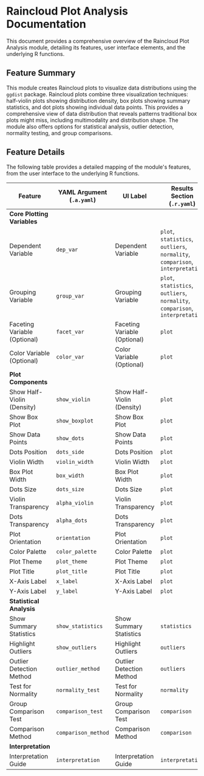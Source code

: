 # Raincloud Plot Analysis Documentation

This document provides a comprehensive overview of the Raincloud Plot Analysis module, detailing its features, user interface elements, and the underlying R functions.

## Feature Summary

This module creates Raincloud plots to visualize data distributions using the `ggdist` package. Raincloud plots combine three visualization techniques: half-violin plots showing distribution density, box plots showing summary statistics, and dot plots showing individual data points. This provides a comprehensive view of data distribution that reveals patterns traditional box plots might miss, including multimodality and distribution shape. The module also offers options for statistical analysis, outlier detection, normality testing, and group comparisons.

## Feature Details

The following table provides a detailed mapping of the module's features, from the user interface to the underlying R functions.

| Feature                          | YAML Argument (`.a.yaml`)      | UI Label                               | Results Section (`.r.yaml`)         | R Function (`.b.R`)                  |
| -------------------------------- | ------------------------------ | -------------------------------------- | ----------------------------------- | ------------------------------------ |
| **Core Plotting Variables**      |                                |                                        |                                     |                                      |
| Dependent Variable               | `dep_var`                      | Dependent Variable                     | `plot`, `statistics`, `outliers`, `normality`, `comparison`, `interpretation` | `.run`, `.plot`, `.generate_statistics`, `.generate_outlier_analysis`, `.generate_normality_tests`, `.generate_group_comparisons`, `.generate_interpretation_guide` |
| Grouping Variable                | `group_var`                    | Grouping Variable                      | `plot`, `statistics`, `outliers`, `normality`, `comparison`, `interpretation` | `.run`, `.plot`, `.generate_statistics`, `.generate_outlier_analysis`, `.generate_normality_tests`, `.generate_group_comparisons`, `.generate_interpretation_guide` |
| Faceting Variable (Optional)     | `facet_var`                    | Faceting Variable (Optional)           | `plot`                              | `.run`, `.plot`                      |
| Color Variable (Optional)        | `color_var`                    | Color Variable (Optional)              | `plot`                              | `.run`, `.plot`                      |
| **Plot Components**              |                                |                                        |                                     |                                      |
| Show Half-Violin (Density)       | `show_violin`                  | Show Half-Violin (Density)             | `plot`                              | `.plot`                              |
| Show Box Plot                    | `show_boxplot`                 | Show Box Plot                          | `plot`                              | `.plot`                              |
| Show Data Points                 | `show_dots`                    | Show Data Points                       | `plot`                              | `.plot`                              |
| Dots Position                    | `dots_side`                    | Dots Position                          | `plot`                              | `.plot`                              |
| Violin Width                     | `violin_width`                 | Violin Width                           | `plot`                              | `.plot`                              |
| Box Plot Width                   | `box_width`                    | Box Plot Width                         | `plot`                              | `.plot`                              |
| Dots Size                        | `dots_size`                    | Dots Size                              | `plot`                              | `.plot`                              |
| Violin Transparency              | `alpha_violin`                 | Violin Transparency                    | `plot`                              | `.plot`                              |
| Dots Transparency                | `alpha_dots`                   | Dots Transparency                      | `plot`                              | `.plot`                              |
| Plot Orientation                 | `orientation`                  | Plot Orientation                       | `plot`                              | `.plot`                              |
| Color Palette                    | `color_palette`                | Color Palette                          | `plot`                              | `.plot`, `.get_color_palette`        |
| Plot Theme                       | `plot_theme`                   | Plot Theme                             | `plot`                              | `.plot`, `.get_plot_theme`           |
| Plot Title                       | `plot_title`                   | Plot Title                             | `plot`                              | `.plot`                              |
| X-Axis Label                     | `x_label`                      | X-Axis Label                           | `plot`                              | `.plot`                              |
| Y-Axis Label                     | `y_label`                      | Y-Axis Label                           | `plot`                              | `.plot`                              |
| **Statistical Analysis**         |                                |                                        |                                     |                                      |
| Show Summary Statistics          | `show_statistics`              | Show Summary Statistics                | `statistics`                        | `.generate_statistics`               |
| Highlight Outliers               | `show_outliers`                | Highlight Outliers                     | `outliers`                          | `.generate_outlier_analysis`         |
| Outlier Detection Method         | `outlier_method`               | Outlier Detection Method               | `outliers`                          | `.generate_outlier_analysis`         |
| Test for Normality               | `normality_test`               | Test for Normality                     | `normality`                         | `.generate_normality_tests`          |
| Group Comparison Test            | `comparison_test`              | Group Comparison Test                  | `comparison`                        | `.generate_group_comparisons`        |
| Comparison Method                | `comparison_method`            | Comparison Method                      | `comparison`                        | `.generate_group_comparisons`        |
| **Interpretation**               |                                |                                        |                                     |                                      |
| Interpretation Guide             | `interpretation`               | Interpretation Guide                   | `interpretation`                    | `.generate_interpretation_guide`     |
